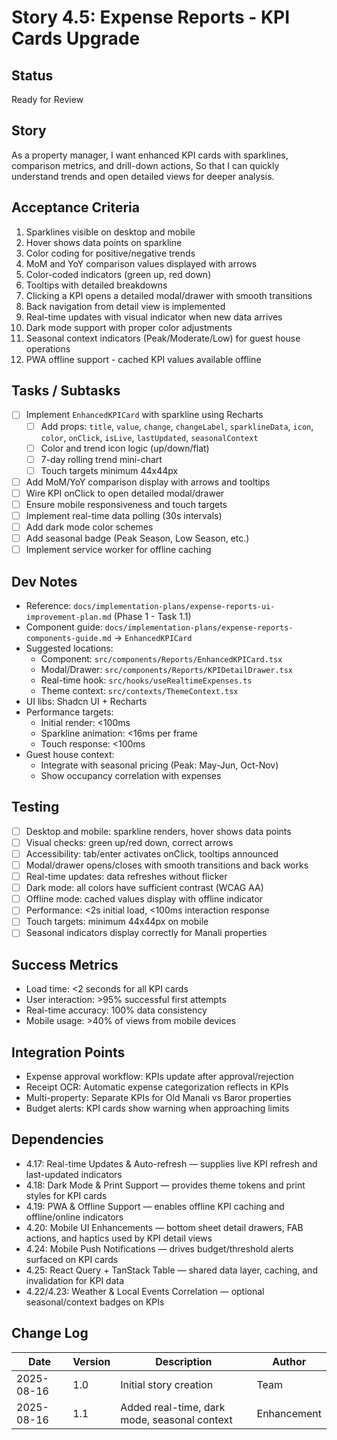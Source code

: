 # Story 4.5: Expense Reports - KPI Cards Upgrade

## Status
Ready for Review

## Story
As a property manager,
I want enhanced KPI cards with sparklines, comparison metrics, and drill-down actions,
So that I can quickly understand trends and open detailed views for deeper analysis.

## Acceptance Criteria
1. Sparklines visible on desktop and mobile
2. Hover shows data points on sparkline
3. Color coding for positive/negative trends
4. MoM and YoY comparison values displayed with arrows
5. Color-coded indicators (green up, red down)
6. Tooltips with detailed breakdowns
7. Clicking a KPI opens a detailed modal/drawer with smooth transitions
8. Back navigation from detail view is implemented
9. Real-time updates with visual indicator when new data arrives
10. Dark mode support with proper color adjustments
11. Seasonal context indicators (Peak/Moderate/Low) for guest house operations
12. PWA offline support - cached KPI values available offline

## Tasks / Subtasks
- [ ] Implement `EnhancedKPICard` with sparkline using Recharts
  - [ ] Add props: `title`, `value`, `change`, `changeLabel`, `sparklineData`, `icon`, `color`, `onClick`, `isLive`, `lastUpdated`, `seasonalContext`
  - [ ] Color and trend icon logic (up/down/flat)
  - [ ] 7-day rolling trend mini-chart
  - [ ] Touch targets minimum 44x44px
- [ ] Add MoM/YoY comparison display with arrows and tooltips
- [ ] Wire KPI onClick to open detailed modal/drawer
- [ ] Ensure mobile responsiveness and touch targets
- [ ] Implement real-time data polling (30s intervals)
- [ ] Add dark mode color schemes
- [ ] Add seasonal badge (Peak Season, Low Season, etc.)
- [ ] Implement service worker for offline caching

## Dev Notes
- Reference: `docs/implementation-plans/expense-reports-ui-improvement-plan.md` (Phase 1 - Task 1.1)
- Component guide: `docs/implementation-plans/expense-reports-components-guide.md` → `EnhancedKPICard`
- Suggested locations:
  - Component: `src/components/Reports/EnhancedKPICard.tsx`
  - Modal/Drawer: `src/components/Reports/KPIDetailDrawer.tsx`
  - Real-time hook: `src/hooks/useRealtimeExpenses.ts`
  - Theme context: `src/contexts/ThemeContext.tsx`
- UI libs: Shadcn UI + Recharts
- Performance targets:
  - Initial render: <100ms
  - Sparkline animation: <16ms per frame
  - Touch response: <100ms
- Guest house context:
  - Integrate with seasonal pricing (Peak: May-Jun, Oct-Nov)
  - Show occupancy correlation with expenses

## Testing
- [ ] Desktop and mobile: sparkline renders, hover shows data points
- [ ] Visual checks: green up/red down, correct arrows
- [ ] Accessibility: tab/enter activates onClick, tooltips announced
- [ ] Modal/drawer opens/closes with smooth transitions and back works
- [ ] Real-time updates: data refreshes without flicker
- [ ] Dark mode: all colors have sufficient contrast (WCAG AA)
- [ ] Offline mode: cached values display with offline indicator
- [ ] Performance: <2s initial load, <100ms interaction response
- [ ] Touch targets: minimum 44x44px on mobile
- [ ] Seasonal indicators display correctly for Manali properties

## Success Metrics
- Load time: <2 seconds for all KPI cards
- User interaction: >95% successful first attempts
- Real-time accuracy: 100% data consistency
- Mobile usage: >40% of views from mobile devices

## Integration Points
- Expense approval workflow: KPIs update after approval/rejection
- Receipt OCR: Automatic expense categorization reflects in KPIs
- Multi-property: Separate KPIs for Old Manali vs Baror properties
- Budget alerts: KPI cards show warning when approaching limits

## Dependencies
- 4.17: Real-time Updates & Auto-refresh — supplies live KPI refresh and last-updated indicators
- 4.18: Dark Mode & Print Support — provides theme tokens and print styles for KPI cards
- 4.19: PWA & Offline Support — enables offline KPI caching and offline/online indicators
- 4.20: Mobile UI Enhancements — bottom sheet detail drawers, FAB actions, and haptics used by KPI detail views
- 4.24: Mobile Push Notifications — drives budget/threshold alerts surfaced on KPI cards
- 4.25: React Query + TanStack Table — shared data layer, caching, and invalidation for KPI data
- 4.22/4.23: Weather & Local Events Correlation — optional seasonal/context badges on KPIs

## Change Log
| Date | Version | Description | Author |
|------|---------|-------------|--------|
| 2025-08-16 | 1.0 | Initial story creation | Team |
| 2025-08-16 | 1.1 | Added real-time, dark mode, seasonal context | Enhancement |
